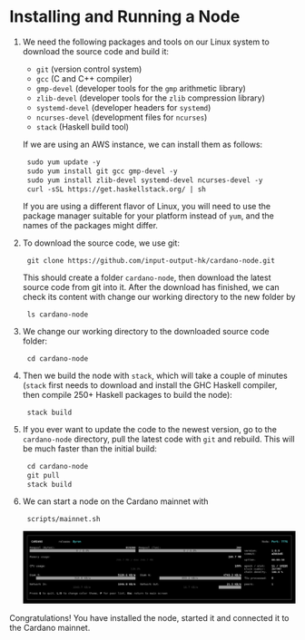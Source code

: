 # Installing and Running a Node

1. We need the following packages and tools on our Linux system to download the source code and build it:
    - ``git`` (version control system)
    - ``gcc`` (C and C++ compiler)
    - ``gmp-devel`` (developer tools for the ``gmp`` arithmetic library)
    - ``zlib-devel`` (developer tools for the ``zlib`` compression library)
    - ``systemd-devel`` (developer headers for ``systemd``)
    - ``ncurses-devel`` (development files for ``ncurses``)
    - ``stack`` (Haskell build tool)

   If we are using an AWS instance, we can install them as follows:

        sudo yum update -y
        sudo yum install git gcc gmp-devel -y
        sudo yum install zlib-devel systemd-devel ncurses-devel -y
        curl -sSL https://get.haskellstack.org/ | sh

   If you are using a different flavor of Linux, you will need to use the package manager suitable for your platform instead of ``yum``,
   and the names of the packages might differ.

2. To download the source code, we use git:

        git clone https://github.com/input-output-hk/cardano-node.git

   This should create a folder ``cardano-node``, then download the latest source code from git into it.
   After the download has finished, we can check its content with change our working directory to the new folder by

        ls cardano-node

3. We change our working directory to the downloaded source code folder:

        cd cardano-node

4. Then we build the node with ``stack``, which will take a couple of minutes (``stack`` first needs to download and install the GHC Haskell compiler, then compile 250+ Haskell
   packages to build the node):

        stack build

5. If you ever want to update the code to the newest version, go to the ``cardano-node`` directory, pull the latest code with ``git`` and rebuild. 
   This will be much faster than the initial build:

        cd cardano-node
        git pull
        stack build

6. We can start a node on the Cardano mainnet with

        scripts/mainnet.sh

   ![Node running on mainnet](mainnet.png)

Congratulations! You have installed the node, started it and connected it to the Cardano mainnet.
